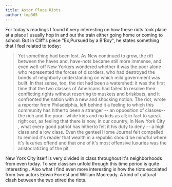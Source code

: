 ```yaml
---
title: Astor Place Riots
author: tmp365
---
```


For today's readings I found it very interesting on how these riots took place
at a place I usually hop in and out the train either going home or coming to
school. But in Cliff's piece "Ex,Pursued by a B'Boy", he states something that
I feel related to today: 

> Yet something had been lost. As New continued to grow, the rift between the haves and, have-nots became still more immense, and even well-off New Yorkers wondered whether it was the poor alone who represented the forces of disorders, who had destroyed the bonds of neighborly understanding on which mild government was built. In that sense, too, the riot had been a watershed: it was the first time that the two classes of Americans had failed to resolve their conflicting rights without resorting to muskets and briskbats, and it confronted the nation with a new and shocking notion. The riot, wrote a reporter from Philadelphia, left behind it a feeling to which this community has hitherto been a stranger -- an opposition of classes-- the rich and the poor--white kids and no kids as all; in fact to speak right out, as feeling that there is now, in our country, in New York City , what every good patriot has hitherto felt it his duty to deny -- a high class and a low class. Even the genteel Home Journal felt compelled to remind it's reader that wealth in a republic should be mindful where it's luxuries offend and that one of it's most offensive luxuries was the aristocratizing of the pit 
  
New York City itself is very divided in class throughout it's neighborhoods from even today. To see classism unfold through this time period is quite interesting . Also what I find even more interesting is how the riots escalated from two actors Edwin Forrest and William Macready. A kind of cultural clash between the two stired the riots. 
